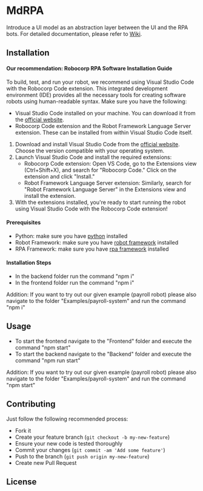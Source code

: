 # MdRPA

Introduce a UI model as an abstraction layer between the UI and the RPA bots.
For detailed documentation, please refer to [Wiki]().

## Installation

#### Our recommendation: Robocorp RPA Software Installation Guide

To build, test, and run your robot, we recommend using Visual Studio Code with the Robocorp Code extension. This integrated development environment (IDE) provides all the necessary tools for creating software robots using human-readable syntax. Make sure you have the following:

- Visual Studio Code installed on your machine. You can download it from the [official website](https://code.visualstudio.com/download).
- Robocorp Code extension and the Robot Framework Language Server extension. These can be installed from within Visual Studio Code itself.

1.  Download and install Visual Studio Code from the [official website](https://code.visualstudio.com/download). Choose the version compatible with your operating system.
2.  Launch Visual Studio Code and install the required extensions:
    - Robocorp Code extension: Open VS Code, go to the Extensions view (Ctrl+Shift+X), and search for "Robocorp Code." Click on the extension and click "Install."
    - Robot Framework Language Server extension: Similarly, search for "Robot Framework Language Server" in the Extensions view and install the extension.
3.  With the extensions installed, you're ready to start running the robot using Visual Studio Code with the Robocorp Code extension!

#### Prerequisites
- Python: make sure you have [python](https://www.python.org/downloads/) installed 
- Robot Framework: make sure you have [robot framework](https://robotframework.org/?tab=1#getting-started) installed
- RPA Framework: make sure you have [rpa framework](https://rpaframework.org/#installation) installed
 

#### Installation Steps
- In the backend folder run the command "npm i"
- In the frontend folder run the command "npm i"

Addition: If you want to try out our given example (payroll robot) please also navigate to the folder "Examples/payroll-system" and run the command "npm i"

## Usage
- To start the frontend navigate to the "Frontend" folder and execute the command "npm start"
- To start the backend navigate to the "Backend" folder and execute the command "npm run start"

Addition: If you want to try out our given example (payroll robot) please also navigate to the folder "Examples/payroll-system" and run the command "npm start"

## Contributing

Just follow the following recommended process:

- Fork it
- Create your feature branch (`git checkout -b my-new-feature`)
- Ensure your new code is tested thoroughly
- Commit your changes (`git commit -am 'Add some feature'`)
- Push to the branch (`git push origin my-new-feature`)
- Create new Pull Request

## License
